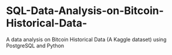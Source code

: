 # SQL-Data-Analysis-on-Bitcoin-Historical-Data-
A data analysis on Bitcoin Historical Data (A Kaggle dataset) using PostgreSQL and Python
